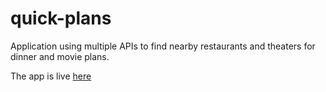 # quick-plans
Application using multiple APIs to find nearby restaurants and theaters for dinner and movie plans.

The app is live [here](https://damp-stream-35666.herokuapp.com/)
